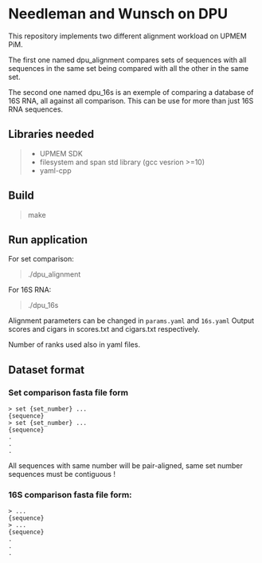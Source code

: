 # Needleman and Wunsch on DPU

This repository implements two different alignment workload on UPMEM PiM.

The first one named dpu_alignment compares sets of sequences with all sequences in the same set being compared with all the other in the same set.

The second one named dpu_16s is an exemple of comparing a database of 16S RNA, all against all comparison. This can be use for more than just 16S RNA sequences.

## Libraries needed

> - UPMEM SDK
> - filesystem and span std library (gcc vesrion >=10)
> - yaml-cpp

## Build

> make

## Run application

For set comparison:
> ./dpu_alignment

For 16S RNA:
> ./dpu_16s

Alignment parameters can be changed in `params.yaml` and `16s.yaml`
Output scores and cigars in scores.txt and cigars.txt respectively.

Number of ranks used also in yaml files.


## Dataset format

### Set comparison fasta file form

```
> set {set_number} ...
{sequence}
> set {set_number} ...
{sequence}
.
.
.
```
All sequences with same number will be pair-aligned, same set number sequences must be contiguous !

### 16S comparison fasta file form:

```
> ...
{sequence}
> ...
{sequence}
.
.
.
```

